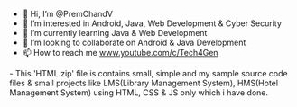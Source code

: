- 👋 Hi, I’m @PremChandV
- 👀 I’m interested in Android, Java, Web Development & Cyber Security
- 🌱 I’m currently learning Java & Web Development
- 💞️ I’m looking to collaborate on Android & Java Development
- 📫 How to reach me www.youtube.com/c/Tech4Gen
<new line>
- This 'HTML.zip' file is contains small, simple and my sample source code files & small projects like LMS(Library Management System), HMS(Hotel Management System) using HTML, CSS & JS only which i have done.

<!---
PremChandV/PremChandV is a ✨ special ✨ repository because its `README.md` (this file) appears on your GitHub profile.
You can click the Preview link to take a look at your changes.
--->
